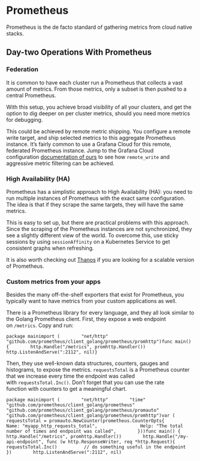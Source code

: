 # Prometheus

Prometheus is the de facto standard of gathering metrics from cloud native stacks.
## Day-two Operations With Prometheus

### Federation

It is common to have each cluster run a Prometheus that collects a vast amount of metrics. From those metrics, only a subset is then pushed to a central Prometheus.

With this setup, you achieve broad visibility of all your clusters, and get the option to dig deeper on per cluster metrics, should you need more metrics for debugging.

This could be achieved by remote metric shipping. You configure a remote write target, and ship selected metrics to this aggregate Prometheus instance. It’s fairly common to use a Grafana Cloud for this remote, federated Prometheus instance. Jump to the Grafana Cloud configuration [documentation of ours]() to see how `remote_write` and aggressive metric filtering can be achieved.
### High Availability (HA)

Prometheus has a simplistic approach to High Availability (HA): you need to run multiple instances of Prometheus with the exact same configuration. The idea is that if they scrape the same targets, they will have the same metrics.

This is easy to set up, but there are practical problems with this approach. Since the scraping of the Prometheus instances are not synchronized, they see a slightly different view of the world. To overcome this, use sticky sessions by using `sessionAffinity` on a Kubernetes Service to get consistent graphs when refreshing.

It is also worth checking out [Thanos](https://thanos.io/) if you are looking for a scalable version of Prometheus.
### Custom metrics from your apps

Besides the many off-the-shelf exporters that exist for Prometheus, you typically want to have metrics from your custom applications as well.

There is a Prometheus library for every language, and they all look similar to the Golang Prometheus client. First, they expose a web endpoint on `/metrics`. Copy and run:

```
package mainimport (        "net/http"        "github.com/prometheus/client_golang/prometheus/promhttp")func main() {        http.Handle("/metrics", promhttp.Handler())        http.ListenAndServe(":2112", nil)}
```

Then, they use well-known data structures, counters, gauges and histograms, to expose the metrics. `requestsTotal` is a Prometheus counter that we increase every time the endpoint was called with `requestsTotal.Inc()`. Don’t forget that you can use the rate function with counters to get a meaningful chart.

```
package mainimport (        "net/http"        "time"        "github.com/prometheus/client_golang/prometheus"        "github.com/prometheus/client_golang/prometheus/promauto"        "github.com/prometheus/client_golang/prometheus/promhttp")var (        requestsTotal = promauto.NewCounter(prometheus.CounterOpts{                Name: "myapp_http_requests_total",                Help: "The total number of times and endpoint was called",        }))func main() {        http.Handle("/metrics", promhttp.Handler())        http.Handle("/my-api-endpoint", func (w http.ResponseWriter, req *http.Request){          requestsTotal.Inc()          // do something useful in the endpoint        })        http.ListenAndServe(":2112", nil)
```
